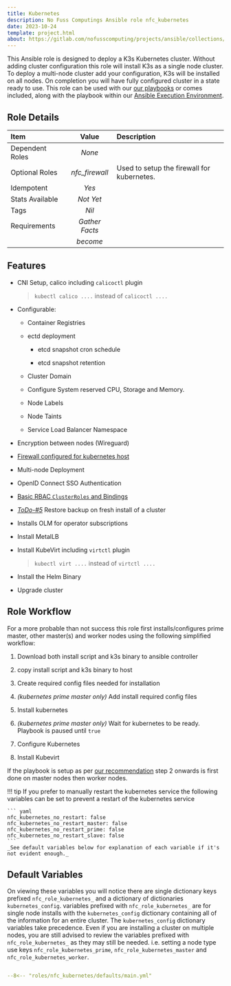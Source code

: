 ```yaml
---
title: Kubernetes
description: No Fuss Computings Ansible role nfc_kubernetes
date: 2023-10-24
template: project.html
about: https://gitlab.com/nofusscomputing/projects/ansible/collections/kubernetes
---
```


This Ansible role is designed to deploy a K3s Kubernetes cluster. Without adding cluster configuration this role will install K3s as a single node cluster. To deploy a multi-node cluster add your configuration, K3s will be installed on all nodes. On completion you will have fully configured cluster in a state ready to use. This role can be used with our [our playbooks](../../../../playbooks/index.md) or comes included, along with the playbook within our [Ansible Execution Environment](../../../../execution_environment/index.md).


## Role Details

| Item| Value | Description |
|:---|:---:|:---|
| Dependent Roles | _None_ | |
| Optional Roles | _nfc_firewall_ | Used to setup the firewall for kubernetes. |
| Idempotent | _Yes_ |  |
| Stats Available | _Not Yet_ |  |
| Tags | _Nil_ |  |
| Requirements | _Gather Facts_  |  |
|   | _become_ |  |


## Features

- CNI Setup, calico including `calicoctl` plugin

    > `kubectl calico ....` instead of `calicoctl ....`

- Configurable:

    - Container Registries

    - ectd deployment
    
        - etcd snapshot cron schedule

        - etcd snapshot retention
    
    - Cluster Domain

    - Configure System reserved CPU, Storage and Memory.

    - Node Labels

    - Node Taints

    - Service Load Balancer Namespace

- Encryption between nodes (Wireguard)

- [Firewall configured for kubernetes host](firewall.md)

- Multi-node Deployment

- OpenID Connect SSO Authentication

- [Basic RBAC `ClusterRoles` and Bindings](rbac.md)

- _[ToDo-#5](https://gitlab.com/nofusscomputing/projects/ansible/kubernetes/-/issues/5)_ Restore backup on fresh install of a cluster

- Installs OLM for operator subscriptions

- Install MetalLB

- Install KubeVirt including `virtctl` plugin

    > `kubectl virt ....` instead of `virtctl ....`

- Install the Helm Binary

- Upgrade cluster


## Role Workflow

For a more probable than not success this role first installs/configures prime master, other master(s) and worker nodes using the following simplified workflow:

1. Download both install script and k3s binary to ansible controller

1. copy install script and k3s binary to host

1. Create required config files needed for installation

1. _(kubernetes prime master only)_ Add install required config files

1. Install kubernetes

1. _(kubernetes prime master only)_ Wait for kubernetes to be ready. Playbook is paused until `true`

1. Configure Kubernetes

1. Install Kubevirt

If the playbook is setup as per [our recommendation](ansible.md) step 2 onwards is first done on master nodes then worker nodes.

!!! tip
    If you prefer to manually restart the kubernetes service the following variables can be set to prevent a restart of the kubernetes service

    ``` yaml
    nfc_kubernetes_no_restart: false
    nfc_kubernetes_no_restart_master: false
    nfc_kubernetes_no_restart_prime: false
    nfc_kubernetes_no_restart_slave: false
    ```
    _See default variables below for explanation of each variable if it's not evident enough._


## Default Variables

On viewing these variables you will notice there are single dictionary keys prefixed `nfc_role_kubernetes_` and a dictionary of dictionaries `kubernetes_config`. variables prefixed with `nfc_role_kubernetes_` are for single node installs with the `kubernetes_config` dictionary containing all of the information for an entire cluster. The `kubernetes_config` dictionary variables take precedence. Even if you are installing a cluster on multiple nodes, you are still advised to review the variables prefixed with `nfc_role_kubernetes_` as they may still be needed. i.e. setting a node type use keys `nfc_role_kubernetes_prime`, `nfc_role_kubernetes_master` and `nfc_role_kubernetes_worker`.


``` yaml title="defaults/main.yaml" linenums="1"

--8<-- "roles/nfc_kubernetes/defaults/main.yml"

```